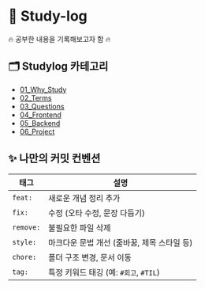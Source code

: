 # 📝 Study-log

<p>🔥 공부한 내용을 기록해보고자 함 🔥</p>

## 🗂️ Studylog 카테고리

- [01_Why_Study](https://github.com/HyeEmpathyDev/Study-log/tree/Study_log/01_Why_Study)
- [02_Terms](https://github.com/HyeEmpathyDev/Study-log/tree/Study_log/02_Terms)
- [03_Questions](https://github.com/HyeEmpathyDev/Study-log/tree/Study_log/03_Questions)
- [04_Frontend](https://github.com/HyeEmpathyDev/Study-log/tree/Study_log/04_Frontend)
- [05_Backend](https://github.com/HyeEmpathyDev/Study-log/tree/Study_log/05_Backend)
- [06_Project](https://github.com/HyeEmpathyDev/Study-log/tree/Study_log/06_Review)

## ✨ 나만의 커밋 컨벤션

| 태그      | 설명                                        |
| --------- | ------------------------------------------- |
| `feat:`   | 새로운 개념 정리 추가                       |
| `fix:`    | 수정 (오타 수정, 문장 다듬기)               |
| `remove:` | 불필요한 파일 삭제                          |
| `style:`  | 마크다운 문법 개선 (줄바꿈, 제목 스타일 등) |
| `chore:`  | 폴더 구조 변경, 문서 이동                   |
| `tag:`    | 특정 키워드 태깅 (예: `#회고`, `#TIL`)      |
